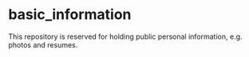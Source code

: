 # basic_information
This repository is reserved for holding public personal information, e.g. photos and resumes.

